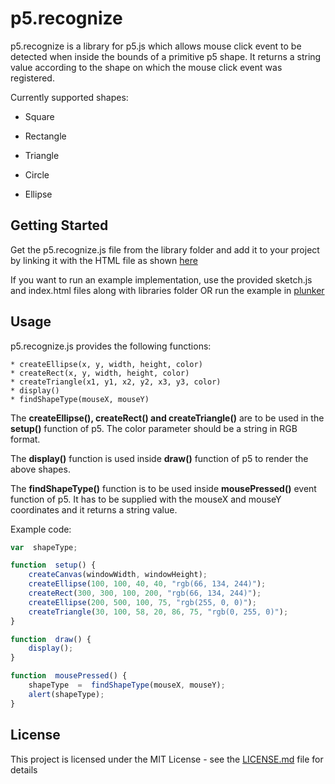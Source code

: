 # p5.recognize


p5.recognize is a library for p5.js which allows mouse click event to be detected when inside the bounds of a primitive p5 shape. It returns a string value according to the shape on which the mouse click event was registered.

  

Currently supported shapes:

* Square

* Rectangle

* Triangle

* Circle

* Ellipse

  

## Getting Started

  

Get the p5.recognize.js file from the library folder and add it to your project by linking it with the HTML file as shown <a  href="https://p5js.org/libraries/">here</a>

  

If you want to run an example implementation, use the provided sketch.js and index.html files along with libraries folder
OR
run the example in <a  href="https://plnkr.co/edit/gUS03W?p=info">plunker</a>

## Usage

p5.recognize.js provides the following functions:

```
* createEllipse(x, y, width, height, color)
* createRect(x, y, width, height, color)
* createTriangle(x1, y1, x2, y2, x3, y3, color)
* display()
* findShapeType(mouseX, mouseY)
```

The <b>createEllipse(), createRect() and createTriangle()</b> are to be used in the <b>setup()</b> function of p5. The color parameter should be a string in RGB format.

The <b>display()</b> function is used inside <b>draw()</b> function of p5 to render the above shapes.

The <b>findShapeType()</b> function is to be used inside <b>mousePressed()</b> event function of p5. It has to be supplied with the mouseX and mouseY coordinates and it returns a string value.

Example code:

```javascript
var  shapeType;

function  setup() {
	createCanvas(windowWidth, windowHeight);
	createEllipse(100, 100, 40, 40, "rgb(66, 134, 244)");
	createRect(300, 300, 100, 200, "rgb(66, 134, 244)");
	createEllipse(200, 500, 100, 75, "rgb(255, 0, 0)");
	createTriangle(30, 100, 58, 20, 86, 75, "rgb(0, 255, 0)");
}

function  draw() {
	display();
}

function  mousePressed() {
	shapeType  =  findShapeType(mouseX, mouseY);
	alert(shapeType);
}
```


## License

  

This project is licensed under the MIT License - see the [LICENSE.md](LICENSE.md) file for details
